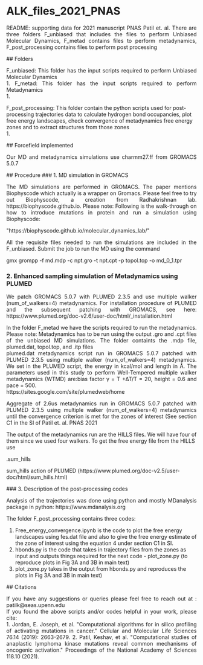 
# ALK_files_2021_PNAS

<p align="justify">
README: supporting data for 2021 manuscript PNAS Patil et. al. There are three folders F_unbiased that includes the files to perform Unbiased Molecular Dynamics, F_metad contains files to perform metadynamics, F_post_processing contains files to perform post processing <br />
</p>
## Folders
<p align="justify">
F_unbiased: This folder has the input scripts required to perform Unbiased Molecular Dynamics <br />
1. 
F_metad: This folder has the input scripts required to perform Metadynamics <br />
1. 

F_post_processing: This folder contain the python scripts used for post-processing trajectories data to calculate hydrogen bond occupancies, plot free energy landscapes, check convergence of metadynamics free energy zones and to extract structures from those  zones </br> 
1.
</p>
## Forcefield implemented
<p align="justify">
Our MD and metadynamics simulations use charmm27.ff from GROMACS 5.0.7
</p>
## Procedure
### 1. MD simulation in GROMACS <br />
<p align="justify">
The MD simulations are performed in GROMACS. The paper mentions Biophyscode which actually is a wrapper on Gromacs. Please feel free to try out Biophyscode, a creation from Radhakrishnan lab. https://biophyscode.github.io. Please note: Following is the walk-through on how to introduce mutations in protein and run a simulation using Biophyscode:
</p>
"https://biophyscode.github.io/molecular_dynamics_lab/"

<p align="justify">
All the requisite files needed to run the simulations are  included in the F_unbiased. Submit the job to run the MD using the command <br />

gmx grompp -f md.mdp -c npt.gro -t npt.cpt -p topol.top -o md_0_1.tpr
</p>

### 2. Enhanced sampling simulation of Metadynamics using PLUMED <br />
<p align="justify">
We patch GROMACS 5.0.7 with PLUMED 2.3.5 and use multiple walker (num_of_walkers=4) metadynamics. For installation procedure of PLUMED and the subsequent patching with GROMACS, see here: https://www.plumed.org/doc-v2.6/user-doc/html/_installation.html <br />
</p>
<p align="justify">
In the folder F_metad we have the scripts required to run the metadynamics. Please note: Metadynamics has to be run using the output .gro and .cpt files of the unbiased MD  simulations. The folder containts the .mdp file, plumed.dat, topol.top, and .itp files <br />
plumed.dat metadynamics script run in GROMACS 5.0.7 patched with PLUMED 2.3.5 using multiple walker (num_of_walkers=4) metadynamics. We set in the PLUMED script, the energy in kcal/mol and length in Å. The parameters used in this study to perform Well-Tempered multiple walker metadynamics (WTMD) are:bias factor γ = T +∆T/T = 20, height = 0.6 and pace = 500. <br />
https://sites.google.com/site/plumedweb/home <br />
</p>

<p align="justify">
Aggregate of 2.6us metadynamics run in GROMACS 5.0.7 patched with PLUMED 2.3.5 using multiple walker (num_of_walkers=4) metadynamics until the convergence criterion is met for the zones of interest (See section C1 in the SI of  Patil et. al. PNAS 2021<br />

The output of the metadynamics run are the HILLS files. We will have four of them since we used four walkers. To get the free energy file from the HILLS use <div class="text-white bg-blue mb-2">
  .sum_hills
</div> sum_hills action of PLUMED (https://www.plumed.org/doc-v2.5/user-doc/html/sum_hills.html) <br />
</p>
### 3. Description of the post-processing codes <br />
<p align="justify">
Analysis of the trajectories was done using python and mostly MDanalysis package in python: https://www.mdanalysis.org  <br />

 The folder F_post_processing contains three codes: <br />
 
 1. Free_energy_convergence.ipynb is the code to plot the free energy landscapes using fes.dat file and also to give the free energy estimate of the zone of interest using the equation 4 under section C1 in SI. <br />
 2. hbonds.py is the code that takes in trajectory files from the zones as input and outputs things required for the next code - plot_zone.py (to reproduce plots in Fig 3A and 3B in main text)  <br />
 3. plot_zone.py takes in the output from hbonds.py and reproduces the plots in Fig 3A and 3B in main text)  <br />
</p>
## Citations
<p align="justify">
If you have any suggestions or queries please feel free to reach out at : patilk@seas.upenn.edu  <br />
If you found the above scripts and/or codes helpful in your work, please cite: <br />
1. Jordan, E. Joseph, et al. "Computational algorithms for in silico profiling of activating mutations in cancer." Cellular and Molecular Life Sciences 76.14 (2019): 2663-2679.
2. Patil, Keshav, et al. "Computational studies of anaplastic lymphoma kinase mutations reveal common mechanisms of oncogenic activation." Proceedings of the National Academy of Sciences 118.10 (2021).
</p>
